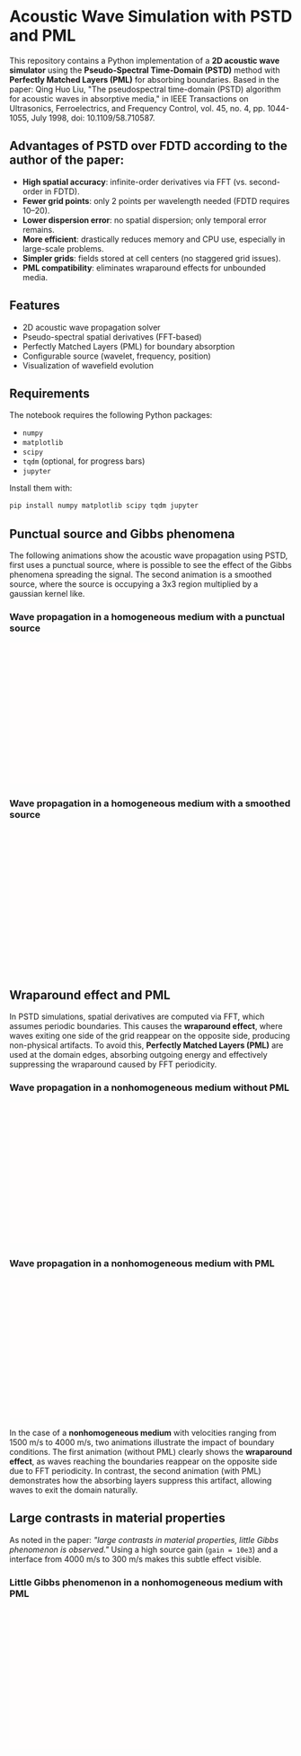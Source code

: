 # Acoustic Wave Simulation with PSTD and PML

This repository contains a Python implementation of a **2D acoustic wave simulator** using the **Pseudo-Spectral Time-Domain (PSTD)** method with **Perfectly Matched Layers (PML)** for absorbing boundaries.
Based in the paper:
Qing Huo Liu, "The pseudospectral time-domain (PSTD) algorithm for acoustic waves in absorptive media," in IEEE Transactions on Ultrasonics, Ferroelectrics, and Frequency Control, vol. 45, no. 4, pp. 1044-1055, July 1998, doi: 10.1109/58.710587.

## Advantages of PSTD over FDTD according to the author of the paper:
- **High spatial accuracy**: infinite-order derivatives via FFT (vs. second-order in FDTD).  
- **Fewer grid points**: only 2 points per wavelength needed (FDTD requires 10–20).  
- **Lower dispersion error**: no spatial dispersion; only temporal error remains.  
- **More efficient**: drastically reduces memory and CPU use, especially in large-scale problems.  
- **Simpler grids**: fields stored at cell centers (no staggered grid issues).  
- **PML compatibility**: eliminates wraparound effects for unbounded media.  


## Features
- 2D acoustic wave propagation solver
- Pseudo-spectral spatial derivatives (FFT-based)
- Perfectly Matched Layers (PML) for boundary absorption
- Configurable source (wavelet, frequency, position)
- Visualization of wavefield evolution

## Requirements
The notebook requires the following Python packages:
- `numpy`
- `matplotlib`
- `scipy`
- `tqdm` (optional, for progress bars)
- `jupyter`

Install them with:
```bash
pip install numpy matplotlib scipy tqdm jupyter
```

## Punctual source and Gibbs phenomena

The following animations show the acoustic wave propagation using PSTD, first uses a punctual source, where is possible to see the effect of the Gibbs phenomena spreading the signal.
The second animation is a smoothed source, where the source is occupying a 3x3 region multiplied by a gaussian kernel like.

### Wave propagation in a homogeneous medium with a punctual source
![Punctual Source](media/punctual_source.gif)

### Wave propagation in a homogeneous medium with a smoothed source
![Smoothed Source](media/smoothed_source.gif)

## Wraparound effect and PML

In PSTD simulations, spatial derivatives are computed via FFT, which assumes periodic boundaries. This causes the **wraparound effect**, where waves exiting one side of the grid reappear on the opposite side, producing non-physical artifacts. To avoid this, **Perfectly Matched Layers (PML)** are used at the domain edges, absorbing outgoing energy and effectively suppressing the wraparound caused by FFT periodicity.

### Wave propagation in a nonhomogeneous medium without PML
![Punctual Source](media/wraparound_effect.gif)

### Wave propagation in a nonhomogeneous medium with PML
![Smoothed Source](media/pml_effect.gif)

In the case of a **nonhomogeneous medium** with velocities ranging from 1500 m/s to 4000 m/s, two animations illustrate the impact of boundary conditions. The first animation (without PML) clearly shows the **wraparound effect**, as waves reaching the boundaries reappear on the opposite side due to FFT periodicity. In contrast, the second animation (with PML) demonstrates how the absorbing layers suppress this artifact, allowing waves to exit the domain naturally.

## Large contrasts in material properties

As noted in the paper: *"large contrasts in material properties, little Gibbs phenomenon is observed."* Using a high source gain (`gain = 10e3`) and a interface from 4000 m/s to 300 m/s makes this subtle effect visible.

### Little Gibbs phenomenon in a nonhomogeneous medium with PML
![Smoothed Source](media/pml_effect.gif)

